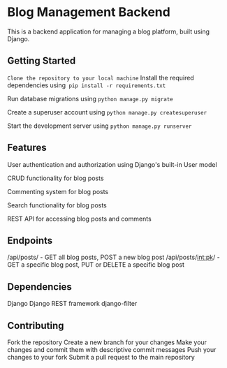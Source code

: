 # Blog Management Backend
This is a backend application for managing a blog platform, built using Django.

## Getting Started
`Clone the repository to your local machine`
Install the required dependencies using` pip install -r requirements.txt`

Run database migrations using `python manage.py migrate`

Create a superuser account using `python manage.py createsuperuser`

Start the development server using `python manage.py runserver`

## Features

User authentication and authorization using Django's built-in User model

CRUD functionality for blog posts

Commenting system for blog posts

Search functionality for blog posts

REST API for accessing blog posts and comments

## Endpoints

/api/posts/ - GET all blog posts, POST a new blog post
/api/posts/<int:pk>/ - GET a specific blog post, PUT or DELETE a specific blog post

## Dependencies
Django
Django REST framework
django-filter

## Contributing
Fork the repository
Create a new branch for your changes
Make your changes and commit them with descriptive commit messages
Push your changes to your fork
Submit a pull request to the main repository
